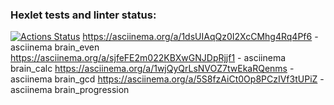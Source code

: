 
### Hexlet tests and linter status:
[![Actions Status](https://github.com/dromant1k/python-project-49/actions/workflows/hexlet-check.yml/badge.svg)](https://github.com/dromant1k/python-project-49/actions)
https://asciinema.org/a/1dsUIAqQz0I2XcCMhg4Rq4Pf6 - asciinema brain_even
https://asciinema.org/a/sjfeFE2m022KBXwGNJDpRjjf1 - asciinema brain_calc
https://asciinema.org/a/1wjQyQrLsNVOZ7twEkaRQenms - asciinema brain_gcd
https://asciinema.org/a/5S8fzAiCt0Op8PCzIVf3tUPiZ - asciinema brain_progression
